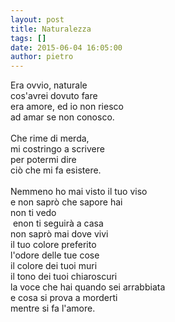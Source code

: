 ```yaml
---
layout: post
title: Naturalezza
tags: []
date: 2015-06-04 16:05:00
author: pietro
---
```

Era ovvio, naturale<br/>cos'avrei dovuto fare<br/>era amore, ed io non riesco<br/>ad amar se non conosco.<br/><br/>Che rime di merda,<br/>mi costringo a scrivere<br/>per potermi dire<br/>ciò che mi fa esistere.<br/><br/>Nemmeno ho mai visto il tuo viso<br/>e non saprò che sapore hai<br/>non ti vedo<br/>&nbsp;enon ti seguirà a casa<br/>non saprò mai dove vivi<br/>il tuo colore preferito<br/>l'odore delle tue cose<br/>il colore dei tuoi muri<br/>il tono dei tuoi chiaroscuri<br/>la voce che hai quando sei arrabbiata<br/>e cosa si prova a morderti<br/>mentre si fa l'amore.
